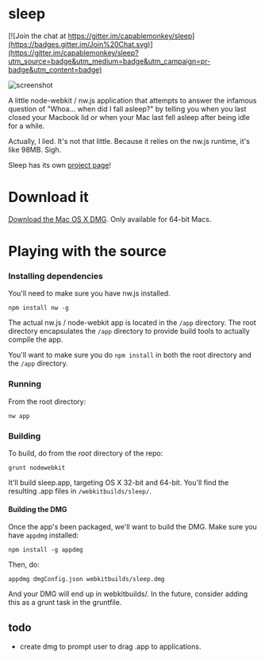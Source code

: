 # sleep

[![Join the chat at https://gitter.im/capablemonkey/sleep](https://badges.gitter.im/Join%20Chat.svg)](https://gitter.im/capablemonkey/sleep?utm_source=badge&utm_medium=badge&utm_campaign=pr-badge&utm_content=badge)

![screenshot](https://cloud.githubusercontent.com/assets/1661310/6768116/df5ce18e-d02e-11e4-9332-99717bd20294.png)

A little node-webkit / nw.js application that attempts to answer the infamous question of "Whoa... when did I fall asleep?" by telling you when you last closed your Macbook lid or when your Mac last fell asleep after being idle for a while.  

Actually, I lied.  It's not that little.  Because it relies on the nw.js runtime, it's like 98MB.  Sigh.

Sleep has its own [project page](http://capablemonkey.github.io/sleep/)!

# Download it

[Download the Mac OS X DMG](https://github.com/capablemonkey/sleep/raw/build/webkitbuilds/sleep.dmg).  Only available for 64-bit Macs.

# Playing with the source

### Installing dependencies
You'll need to make sure you have nw.js installed.

`npm install nw -g`

The actual nw.js / node-webkit app is located in the `/app` directory.  The root directory encapsulates the `/app` directory to provide build tools to actually compile the app.  

You'll want to make sure you do `npm install` in both the root directory and the `/app` directory.

### Running
From the root directory:

`nw app`

### Building
To build, do from the *root* directory of the repo:

`grunt nodewebkit`

It'll build sleep.app, targeting OS X 32-bit and 64-bit.  You'll find the resulting .app files in `/webkitbuilds/sleep/`.

#### Building the DMG
Once the app's been packaged, we'll want to build the DMG.  Make sure you have `appdmg` installed:

`npm install -g appdmg`

Then, do:

`appdmg dmgConfig.json webkitbuilds/sleep.dmg`

And your DMG will end up in webkitbuilds/.  In the future, consider adding this as a grunt task in the gruntfile.

## todo

- create dmg to prompt user to drag .app to applications.